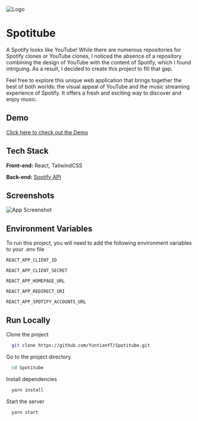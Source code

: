![Logo](https://dev-to-uploads.s3.amazonaws.com/uploads/articles/th5xamgrr6se0x5ro4g6.png)

# Spotitube

A Spotify looks like YouTube! While there are numerous repositories for Spotify clones or YouTube clones, I noticed the absence of a repository combining the design of YouTube with the content of Spotify, which I found intriguing. As a result, I decided to create this project to fill that gap.

Feel free to explore this unique web application that brings together the best of both worlds: the visual appeal of YouTube and the music streaming experience of Spotify. It offers a fresh and exciting way to discover and enjoy music.

## Demo

[Click here to check out the Demo](https://spotify-youtube.vercel.app/)

## Tech Stack

**Front-end:** React, TailwindCSS

**Back-end:** [Spotify API](https://developer.spotify.com/documentation/web-api)

## Screenshots

![App Screenshot](https://via.placeholder.com/468x300?text=App+Screenshot+Here)

## Environment Variables

To run this project, you will need to add the following environment variables to your .env file

`REACT_APP_CLIENT_ID`

`REACT_APP_CLIENT_SECRET`

`REACT_APP_HOMEPAGE_URL`

`REACT_APP_REDIRECT_URI`

`REACT_APP_SPOTIFY_ACCOUNTS_URL`

## Run Locally

Clone the project

```bash
  git clone https://github.com/YuntianYT/Spotitube.git
```

Go to the project directory

```bash
  cd Spotitube
```

Install dependencies

```bash
  yarn install
```

Start the server

```bash
  yarn start
```
